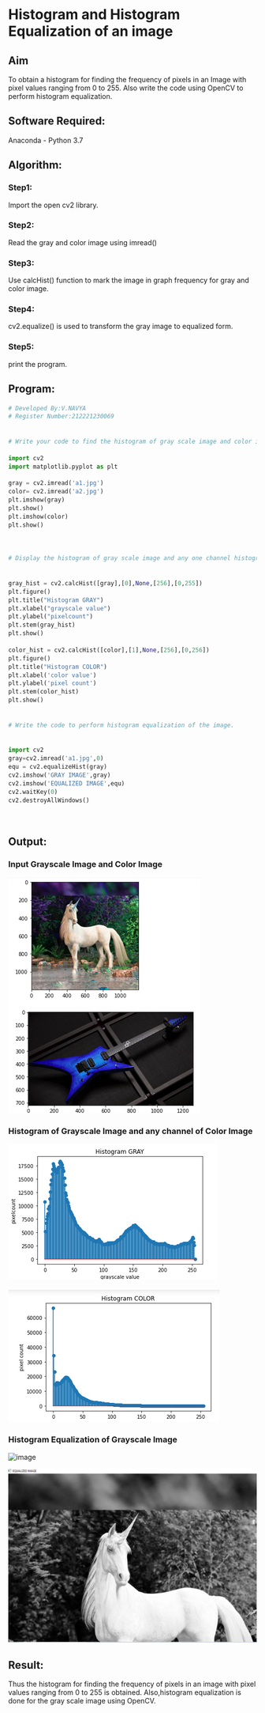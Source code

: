 # Histogram and Histogram Equalization of an image
## Aim
To obtain a histogram for finding the frequency of pixels in an Image with pixel values ranging from 0 to 255. Also write the code using OpenCV to perform histogram equalization.

## Software Required:
Anaconda - Python 3.7

## Algorithm:
### Step1:

Import the open cv2 library.

### Step2:

Read the gray and color image using imread()

### Step3:

Use calcHist() function to mark the image in graph frequency for gray and color image.

### Step4:

cv2.equalize() is used to transform the gray image to equalized form.

### Step5:


print the program.

## Program:
```python
# Developed By:V.NAVYA
# Register Number:212221230069


# Write your code to find the histogram of gray scale image and color image channels.

import cv2
import matplotlib.pyplot as plt

gray = cv2.imread('a1.jpg')
color= cv2.imread('a2.jpg')
plt.imshow(gray)
plt.show()
plt.imshow(color)
plt.show()



# Display the histogram of gray scale image and any one channel histogram from color image


gray_hist = cv2.calcHist([gray],[0],None,[256],[0,255])
plt.figure()
plt.title("Histogram GRAY")
plt.xlabel("grayscale value")
plt.ylabel("pixelcount")
plt.stem(gray_hist)
plt.show()

color_hist = cv2.calcHist([color],[1],None,[256],[0,256])
plt.figure()
plt.title("Histogram COLOR")
plt.xlabel('color value')
plt.ylabel('pixel count')
plt.stem(color_hist)
plt.show()


# Write the code to perform histogram equalization of the image. 


import cv2
gray=cv2.imread('a1.jpg',0)
equ = cv2.equalizeHist(gray)
cv2.imshow('GRAY IMAGE',gray)
cv2.imshow('EQUALIZED IMAGE',equ)
cv2.waitKey(0)
cv2.destroyAllWindows()




```
## Output:
### Input Grayscale Image and Color Image

![GITHUB](d.PNG)

### Histogram of Grayscale Image and any channel of Color Image

![GITHUB](d1.PNG)

![GITHUB](d2.PNG)


### Histogram Equalization of Grayscale Image
 
![image](https://user-images.githubusercontent.com/94165327/229688105-71373a87-d591-4d3c-bda3-26d77567a600.png)


![GITHUB](d5.PNG)

## Result: 
Thus the histogram for finding the frequency of pixels in an image with pixel values ranging from 0 to 255 is obtained. Also,histogram equalization is done for the gray scale image using OpenCV.

